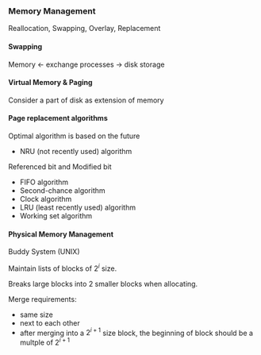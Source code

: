 ### Memory Management

Reallocation, Swapping, Overlay, Replacement

#### Swapping
Memory <- exchange processes -> disk storage

#### Virtual Memory & Paging

Consider a part of disk as extension of memory

#### Page replacement algorithms

Optimal algorithm is based on the future

- NRU (not recently used) algorithm

Referenced bit and Modified bit

- FIFO algorithm
- Second-chance algorithm
- Clock algorithm
- LRU (least recently used) algorithm
- Working set algorithm

#### Physical Memory Management
Buddy System (UNIX)

Maintain lists of blocks of $2^i$ size.

Breaks large blocks into 2 smaller blocks when allocating.

Merge requirements:
- same size
- next to each other
- after merging into a $2^{i+1}$ size block, the beginning of block should be a multple of $2^{i+1}$